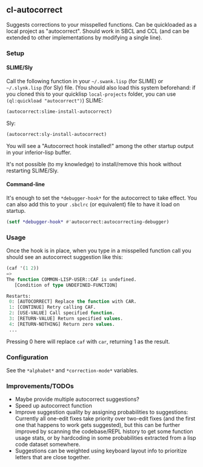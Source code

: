 ## cl-autocorrect

Suggests corrections to your misspelled functions. Can be quickloaded as a local project as "autocorrect".
Should work in SBCL and CCL (and can be extended to other implementations by modifying a single line).

### Setup
#### SLIME/Sly
Call the following function in your `~/.swank.lisp` (for SLIME) or `~/.slynk.lisp` (for Sly) file. (You should also load this system beforehand: if you cloned this to your quicklisp `local-projects` folder, you can use `(ql:quickload "autocorrect")`)
SLIME:
```lisp
(autocorrect:slime-install-autocorrect)
```
Sly:
```lisp
(autocorrect:sly-install-autocorrect)
```
You will see a "Autocorrect hook installed!" among the other startup output in your inferior-lisp buffer.

It's not possible (to my knowledge) to install/remove this hook without restarting SLIME/Sly.
#### Command-line
It's enough to set the `*debugger-hook*` for the autocorrect to take effect. You can also add this to your `.sbclrc` (or equivalent) file to have it load on startup.
```lisp
(setf *debugger-hook* #'autocorrect:autocorrecting-debugger)
```
### Usage
Once the hook is in place, when you type in a misspelled function call you should see an autocorrect suggestion like this:
```lisp
(caf '(1 2))
=>
The function COMMON-LISP-USER::CAF is undefined.
   [Condition of type UNDEFINED-FUNCTION]

Restarts:
 0: [AUTOCORRECT] Replace the function with CAR.
 1: [CONTINUE] Retry calling CAF.
 2: [USE-VALUE] Call specified function.
 3: [RETURN-VALUE] Return specified values.
 4: [RETURN-NOTHING] Return zero values.
 ...
 ```
Pressing 0 here will replace `caf` with `car`, returning 1 as the result.

### Configuration

See the `*alphabet*` and `*correction-mode*` variables.

### Improvements/TODOs

- Maybe provide multiple autocorrect suggestions?
- Speed up autocorrect function
- Improve suggestion quality by assigning probabilities to suggestions: Currently all one-edit fixes take priority over two-edit fixes (and the first one that happens to work gets suggested), but this can be further improved by scanning the codebase/REPL history to get some function usage stats, or by hardcoding in some probabilities extracted from a lisp code dataset somewhere.
- Suggestions can be weighted using keyboard layout info to prioritize letters that are close together.
